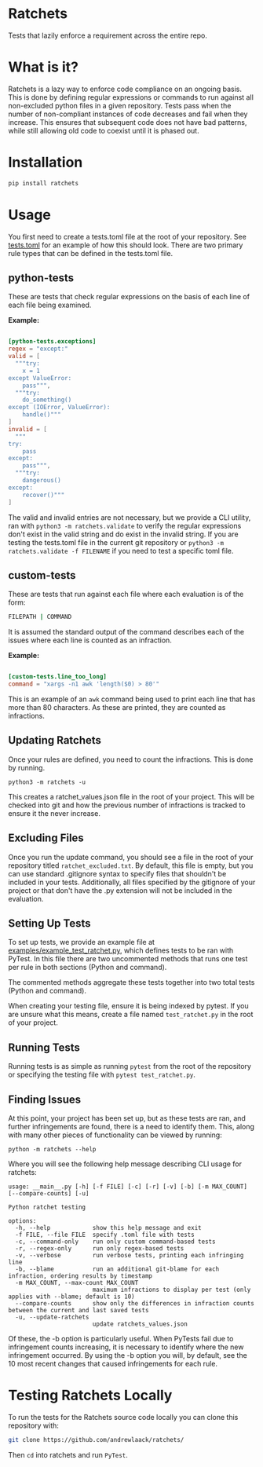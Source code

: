 # Ratchets

Tests that lazily enforce a requirement across the entire repo. 

# What is it?

Ratchets is a lazy way to enforce code compliance on an ongoing basis. This is done by defining regular expressions or commands to run against all non-excluded python files in a given repository. Tests pass when the number of non-compliant instances of code decreases and fail when they increase. This ensures that subsequent code does not have bad patterns, while still allowing old code to coexist until it is phased out. 

# Installation

```bash
pip install ratchets
```

# Usage

You first need to create a tests.toml file at the root of your repository. See [tests.toml](tests.toml) for an example of how this should look. There are two primary rule types that can be defined in the tests.toml file. 

## python-tests

These are tests that check regular expressions on the basis of each line of each file being examined.

**Example:**
```toml

[python-tests.exceptions]
regex = "except:"
valid = [
  """try:
    x = 1
except ValueError:
    pass""",
  """try:
    do_something()
except (IOError, ValueError):
    handle()"""
]
invalid = [
  """
try:
    pass
except:
    pass""",
  """try:
    dangerous()
except:
    recover()"""
]

```

The valid and invalid entries are not necessary, but we provide a CLI utility, ran with ```python3 -m ratchets.validate``` to verify the regular expressions don't exist in the valid string and do exist in the invalid string. If you are testing the tests.toml file in the current git repository or ```python3 -m ratchets.validate -f FILENAME``` if you need to test a specific toml file.


## custom-tests

These are tests that run against each file where each evaluation is of the form:

```bash
FILEPATH | COMMAND

```
It is assumed the standard output of the command describes each of the issues where each line is counted as an infraction.

**Example:**

```toml

[custom-tests.line_too_long]
command = "xargs -n1 awk 'length($0) > 80'"

```

This is an example of an `awk` command being used to print each line that has more than 80 characters. As these are printed, they are counted as infractions.

## Updating Ratchets

Once your rules are defined, you need to count the infractions. This is done by running.

```python3 -m ratchets -u```

This creates a ratchet_values.json file in the root of your project. This will be checked into git and how the previous number of infractions is tracked to ensure it the never increase.

## Excluding Files

Once you run the update command, you should see a file in the root of your repository titled `ratchet_excluded.txt`. By default, this file is empty, but you can use standard .gitignore syntax to specify files that shouldn't be included in your tests. Additionally, all files specified by the gitignore of your project or that don't have the .py extension will not be included in the evaluation.

## Setting Up Tests

To set up tests, we provide an example file at [examples/example_test_ratchet.py](examples/example_test_ratchet.py), which defines tests to be ran with PyTest. In this file there are two uncommented methods that runs one test per rule in both sections (Python and command).

The commented methods aggregate these tests together into two total tests (Python and command).

When creating your testing file, ensure it is being indexed by pytest. If you are unsure what this means, create a file named `test_ratchet.py` in the root of your project.

## Running Tests

Running tests is as simple as running ```pytest``` from the root of the repository or specifying the testing file with ```pytest test_ratchet.py```.

## Finding Issues

At this point, your project has been set up, but as these tests are ran, and further infringements are found, there is a need to identify them. This, along with many other pieces of functionality can be viewed by running:

```
python -m ratchets --help
```

Where you will see the following help message describing CLI usage for ratchets:

```
usage: __main__.py [-h] [-f FILE] [-c] [-r] [-v] [-b] [-m MAX_COUNT] [--compare-counts] [-u]

Python ratchet testing

options:
  -h, --help            show this help message and exit
  -f FILE, --file FILE  specify .toml file with tests
  -c, --command-only    run only custom command-based tests
  -r, --regex-only      run only regex-based tests
  -v, --verbose         run verbose tests, printing each infringing line
  -b, --blame           run an additional git-blame for each infraction, ordering results by timestamp
  -m MAX_COUNT, --max-count MAX_COUNT
                        maximum infractions to display per test (only applies with --blame; default is 10)
  --compare-counts      show only the differences in infraction counts between the current and last saved tests
  -u, --update-ratchets
                        update ratchets_values.json
```

Of these, the -b option is particularly useful. When PyTests fail due to infringement counts increasing, it is necessary to identify where the new infringement occurred. By using the -b option you will, by default, see the 10 most recent changes that caused infringements for each rule.

# Testing Ratchets Locally

To run the tests for the Ratchets source code locally you can clone this repository with:

```bash
git clone https://github.com/andrewlaack/ratchets/
```

Then `cd` into ratchets and run `PyTest`.

